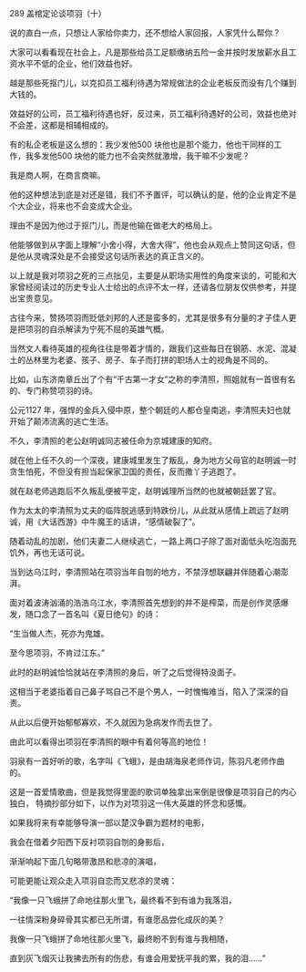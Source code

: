 289 盖棺定论谈项羽（十）



说的直白一点，只想让人家给你卖力，还不想给人家回报，人家凭什么帮你？

大家可以看看现在社会上，凡是那些给员工足额缴纳五险一金并按时发放薪水且工资水平不低的企业，他们效益也好。

越是那些死抠门儿，以克扣员工福利待遇为常规做法的企业老板反而没有几个赚到大钱的。

效益好的公司，员工福利待遇也好，反过来，员工福利待遇好的公司，效益也绝对不会差，这都是相辅相成的。



有的私企老板是这么想的：我少发他500 块他也是那个能力，他也干同样的工作，我多发他500 块他的能力也不会突然就激增，我干嘛不少发呢？

我是商人啊，在商言商嘛。

他的这种想法到底是对还是错，我们不予置评，可以确认的是，他的企业肯定不是个大企业，将来也不会变成大企业。

理由不是因为他过于抠门儿，而是他输在做老大的格局上。

他能够做到从字面上理解“小舍小得，大舍大得”，他也会从观点上赞同这句话，但是他从灵魂深处是不会接受这句话所表达的真正含义的。



以上就是我对项羽之死的三点拙见，主要是从职场实用性的角度来谈的，可能和大家曾经阅读过的历史专业人士给出的点评不太一样，还请各位朋友仅供参考，并提出宝贵意见。

古往今来，赞扬项羽而贬低刘邦的人还是蛮多的，尤其是很多有分量的才子佳人更是把项羽的自杀解读为宁死不屈的英雄气概。

当然文人看待英雄的视角往往是带着才情的，跟我们这些每日在钢筋、水泥、混凝土的丛林里为老婆、孩子、房子、车子而打拼的职场人士的视角是不同的。



比如，山东济南章丘出了个有“千古第一才女”之称的李清照，照姐就有一首很有名的、专门称赞项羽的诗。

公元1127 年，强悍的金兵入侵中原，整个朝廷的人都仓皇南逃，李清照夫妇也就开始了颠沛流离的逃亡生活。

不久，李清照的老公赵明诚同志被任命为京城建康的知府。

就在他上任不久的一个深夜，建康城里发生了叛乱，身为地方父母官的赵明诚一时贪生怕死，不但没有担当起保家卫国的责任，反而撒丫子逃跑了。

就在赵老师逃跑后不久叛乱便被平定，赵明诚理所当然的也就被朝廷罢了官。

作为太太的李清照为丈夫的临阵脱逃感到特跌份儿，从此就从感情上疏远了赵明诚，用《大话西游》中牛魔王的话讲，“感情破裂了”。



随着动乱的加剧，他们夫妻二人继续逃亡，一路上两口子除了面对面低头吃泡面充饥外，再也无话可说。

当到达乌江时，李清照站在项羽当年自刎的地方，不禁浮想联翩并伴随着心潮澎湃。

面对着波涛汹涌的浩浩乌江水，李清照首先想到的并不是榨菜，而是创作灵感爆发，随口念了一首名叫《夏日绝句》的诗：

“生当做人杰，死亦为鬼雄。

至今思项羽，不肯过江东。”



此时的赵明诚恰恰就站在李清照的身后，听了之后觉得特没面子。

这相当于老婆指着自己鼻子骂自己不是个男人，一时愧悔难当，陷入了深深的自责。

从此以后便开始郁郁寡欢，不久就因为急病发作而去世了。

由此可以看得出项羽在李清照的眼中有着何等高的地位！



羽泉有一首好听的歌，名字叫《飞蛾》，是由胡海泉老师作词，陈羽凡老师作曲的。

这是一首爱情歌曲，但是我觉得里面的歌词单独拿出来倒是很像是项羽自己的内心独白，
特摘抄部分如下，以作为对项羽这一伟大英雄的怀念和感慨。

如果我将来有幸能够导演一部以楚汉争霸为题材的电影，

我会在借着夕阳西下反衬项羽自刎的身影后，

渐渐响起下面几句略带激昂和悲凉的演唱，

可能更能让观众走入项羽自恋而又悲凉的灵魂：



“我像一只飞蛾拼了命地往那火里飞，最终看不到有谁为我落泪，

一往情深粉身碎骨其实都已无所谓，有谁愿品尝化成灰的美？

我像一只飞蛾拼了命地往那火里飞，最终盼不到有谁与我相随，

直到灰飞烟灭让我拂去所有的伤悲，有谁会用爱抚平我的累，我的泪……”


